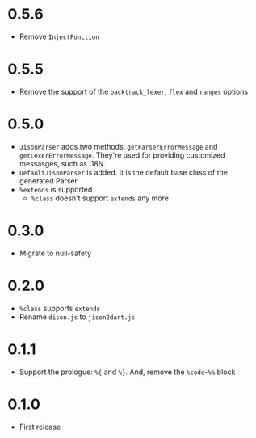 # 0.5.6

* Remove `InjectFunction`

# 0.5.5

* Remove the support of the `backtrack_lexer`, `flex` and `ranges` options

# 0.5.0

* `JisonParser` adds two methods: `getParserErrorMessage` and `getLexerErrorMessage`. They're used for providing customized messasges, such as I18N.
* `DefaultJisonParser` is added. It is the default base class of the generated Parser.
* `%extends` is supported
    * `%class` doesn't support `extends` any more

# 0.3.0

* Migrate to null-safety

# 0.2.0

* `%class` supports `extends`
* Rename `dison.js` to `jison2dart.js`

# 0.1.1

* Support the prologue: `%{` and `%}`. And, remove the `%code`-`%%` block

# 0.1.0

* First release
